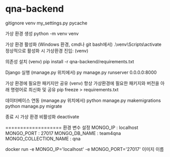 # qna-backend

gitignore
venv my_settings.py pycache

가상 환경 생성
python -m venv venv

가상 환경 활성화 (Windows 환경, cmd나 git bash에서)
.\venv\Scripts\activate 
정상적으로 활성화 시 가상환경 진입: (venv)

의존성 설치 (venv)
pip install -r qna-backend/requirements.txt

Django 실행 (manage.py 위치에서)
py manage.py runserver 0.0.0.0:8000

가상 환경에 필요한 패키지만 공유 (venv)
항상 가상환경에 필요한 패키지와 버전을 아래 명령어로 최신화 및 공유 
pip freeze > requirements.txt

데이터베이스 연동 (manage.py 위치에서)
python manage.py makemigrations 
python manage.py migrate

종료 시 가상 환경 비활성화
deactivate


===================
환경 변수 설정
MONGO_IP              : localhost
MONGO_PORT            : 27017
MONGO_DB_NAME         : team4qna
MONGO_COLLECTION_NAME : qna


docker run -e MONGO_IP='localhost' -e MONGO_PORT='27017' 이미지 이름
